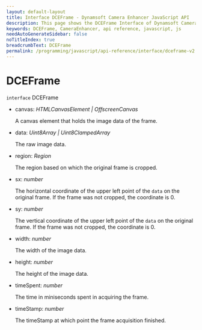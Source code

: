 ```yaml
---
layout: default-layout
title: Interface DCEFrame - Dynamsoft Camera Enhancer JavaScript API
description: This page shows the DCEFrame Interface of Dynamsoft Camera Enhancer JavaScript SDK.
keywords: DCEFrame, CameraEnhancer, api reference, javascript, js
needAutoGenerateSidebar: false
noTitleIndex: true
breadcrumbText: DCEFrame
permalink: /programming/javascript/api-reference/interface/dceframe-v2.0.3.html
---
```


# DCEFrame

`interface` DCEFrame

* canvas: *HTMLCanvasElement | OffscreenCanvas*

  A canvas element that holds the image data of the frame.

* data: *Uint8Array | Uint8ClampedArray*

  The raw image data.

* region: *Region*

  The region based on which the original frame is cropped.

* sx: *number*

  The horizontal coordinate of the upper left point of the `data` on the original frame. If the frame was not cropped, the coordinate is 0.

* sy: *number*

  The vertical coordinate of the upper left point of the `data` on the original frame. If the frame was not cropped, the coordinate is 0.

* width: *number*

  The width of the image data.

* height: *number*

  The height of the image data.

* timeSpent: *number*

  The time in miniseconds spent in acquiring the frame.

* timeStamp: *number*

  The timeStamp at which point the frame acquisition finished.
